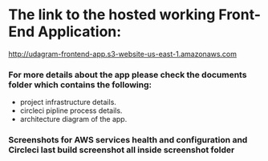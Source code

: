 # The link to the hosted working Front-End Application:

http://udagram-frontend-app.s3-website-us-east-1.amazonaws.com

### For more details about the app please check the documents folder which contains the following:

- project infrastructure details.
- circleci pipline process details.
- architecture diagram of the app.

### Screenshots for AWS services health and configuration and Circleci last build screenshot all inside screenshot folder

